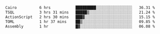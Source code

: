 <!--START_SECTION:waka-->

```txt
Cairo          6 hrs           █████████░░░░░░░░░░░░░░░░   36.31 %
TSQL           3 hrs 31 mins   █████▒░░░░░░░░░░░░░░░░░░░   21.24 %
ActionScript   2 hrs 30 mins   ███▓░░░░░░░░░░░░░░░░░░░░░   15.15 %
TOML           1 hr 37 mins    ██▒░░░░░░░░░░░░░░░░░░░░░░   09.85 %
Assembly       1 hr            █▓░░░░░░░░░░░░░░░░░░░░░░░   06.08 %
```

<!--END_SECTION:waka-->